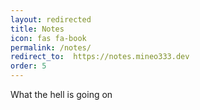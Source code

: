 ```yaml
---
layout: redirected  
title: Notes
icon: fas fa-book
permalink: /notes/
redirect_to:  https://notes.mineo333.dev
order: 5
---
```


What the hell is going on